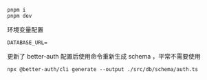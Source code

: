 ```
pnpm i
pnpm dev
```

环境变量配置

```
DATABASE_URL=
```

更新了 better-auth 配置后使用命令重新生成 schema ，平常不需要使用
```
npx @better-auth/cli generate --output ./src/db/schema/auth.ts
```
